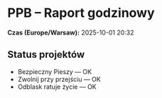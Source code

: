 # PPB – Raport godzinowy
**Czas (Europe/Warsaw):** 2025-10-01 20:32

## Status projektów
- Bezpieczny Pieszy — OK
- Zwolnij przy przejściu — OK
- Odblask ratuje życie — OK

